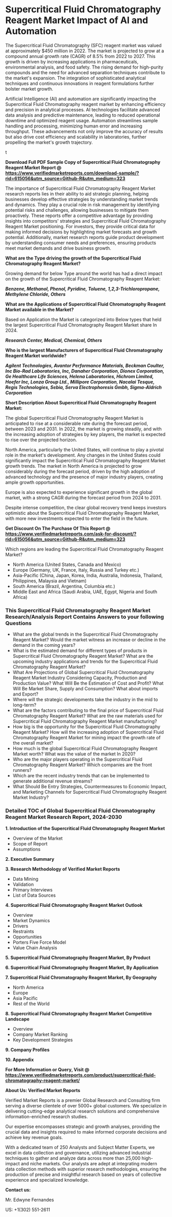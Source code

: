 <meta name="title" content="Global  Supercritical Fluid Chromatography Reagent Market Impact of AI and Automation"><meta name="description" content="  The Supercritical Fluid Chromatography (SFC) reagent market was valued at approximately $450 million in 2022. The market is projected to grow at a compound annual gr"><meta name="title" content=" Supercritical Fluid Chromatography Reagent Market Size, Share, Scope, Trends, Growth, Opportunities, Analysis, Forecast"> <h1>Supercritical Fluid Chromatography Reagent Market Impact of AI and Automation</h1> <p>The Supercritical Fluid Chromatography (SFC) reagent market was valued at approximately $450 million in 2022. The market is projected to grow at a compound annual growth rate (CAGR) of 8.5% from 2022 to 2027. This growth is driven by increasing applications in pharmaceuticals, environmental analysis, and food safety. The rising demand for high-purity compounds and the need for advanced separation techniques contribute to the market's expansion. The integration of sophisticated analytical techniques and continuous innovations in reagent formulations further bolster market growth.</p> <p>Artificial Intelligence (AI) and automation are significantly impacting the Supercritical Fluid Chromatography reagent market by enhancing efficiency and precision in analytical processes. AI technologies facilitate advanced data analysis and predictive maintenance, leading to reduced operational downtime and optimized reagent usage. Automation streamlines sample handling and processing, minimizing human error and increasing throughput. These advancements not only improve the accuracy of results but also drive cost efficiency and scalability in laboratories, further propelling the market's growth trajectory.</p> t</p><p id="" class=""><strong>Download Full PDF Sample Copy of Supercritical Fluid Chromatography Reagent Market Report @ <a href="https://www.verifiedmarketreports.com/download-sample/?rid=615056&utm_source=Github-R&utm_medium=323" target="_blank">https://www.verifiedmarketreports.com/download-sample/?rid=615056&utm_source=Github-R&utm_medium=323</a></strong></p><p>The importance of&nbsp;Supercritical Fluid Chromatography Reagent Market research reports lies in their ability to aid strategic planning, helping businesses develop effective strategies by understanding market trends and dynamics. They play a crucial role in risk management by identifying potential risks and challenges, allowing businesses to mitigate them proactively. These reports offer a competitive advantage by providing insights into competitors' strategies and Supercritical Fluid Chromatography Reagent Market positioning. For investors, they provide critical data for making informed decisions by highlighting market forecasts and growth potential. Additionally, market research reports guide product development by understanding consumer needs and preferences, ensuring products meet market demands and drive business growth.</p><p><strong>What are the&nbsp;Type driving the growth of the Supercritical Fluid Chromatography Reagent Market?</strong></p><p id="" class="">Growing demand for below Type around the world has had a direct impact on the growth of the Supercritical Fluid Chromatography Reagent Market:</p><em><strong>Benzene, Methanol, Phenol, Pyridine, Toluene, 1,2,3-Trichloropropane, Methylene Chloride, Others</strong></em></p><strong>What are the&nbsp;Applications&nbsp;of Supercritical Fluid Chromatography Reagent Market available in the Market?</strong></p><p id="" class="">Based on Application the Market is categorized into Below types that held the largest Supercritical Fluid Chromatography Reagent Market share In 2024.</p><em><strong>Research Center, Medical, Chemical, Others</strong></em></p><strong>Who is the largest Manufacturers of Supercritical Fluid Chromatography Reagent Market worldwide?</strong></p><p><em><strong>Agilent Technologies, Avantor Performance Materials, Beckman Coulter, Inc Bio-Rad Laboratories, Inc, Danaher Corporation, Dionex Corporation, Ge Healthcare Life Sciences, Helena Laboratories, Hichrom Limited, Hoefer Inc, Lonza Group Ltd., Millipore Corporation, Nacalai Tesque, Regis Technologies, Sebia, Serva Electrophoresis Gmbh, Sigma-Aldrich Corporation</strong></em></p><p id="" class=""><strong>Short Description About Supercritical Fluid Chromatography Reagent Market:</strong></p><p>The global Supercritical Fluid Chromatography Reagent Market is anticipated to rise at a considerable rate during the forecast period, between 2023 and 2031. In 2022, the market is growing steadily, and with the increasing adoption of strategies by key players, the market is expected to rise over the projected horizon.</p><p>North America, particularly the United States, will continue to play a pivotal role in the market's development. Any changes in the United States could significantly impact the Supercritical Fluid Chromatography Reagent Market growth trends. The market in North America is projected to grow considerably during the forecast period, driven by the high adoption of advanced technology and the presence of major industry players, creating ample growth opportunities.</p><p>Europe is also expected to experience significant growth in the global market, with a strong CAGR during the forecast period from 2024 to 2031.</p><p>Despite intense competition, the clear global recovery trend keeps investors optimistic about the Supercritical Fluid Chromatography Reagent Market, with more new investments expected to enter the field in the future.</p><p id="" class=""><strong>Get Discount On The Purchase Of This Report @ <a href="https://www.verifiedmarketreports.com/ask-for-discount/?rid=615056&utm_source=Github-R&utm_medium=323" target="_blank">https://www.verifiedmarketreports.com/ask-for-discount/?rid=615056&utm_source=Github-R&utm_medium=323</a></strong></p>Which regions are leading the Supercritical Fluid Chromatography Reagent Market?</p><ul><li>North America (United States, Canada and Mexico)</li><li>Europe (Germany, UK, France, Italy, Russia and Turkey etc.)</li><li>Asia-Pacific (China, Japan, Korea, India, Australia, Indonesia, Thailand, Philippines, Malaysia and Vietnam)</li><li>South America (Brazil, Argentina, Columbia etc.)</li><li>Middle East and Africa (Saudi Arabia, UAE, Egypt, Nigeria and South Africa)</li></ul><h3 id="" class="">This Supercritical Fluid Chromatography Reagent Market Research/Analysis Report Contains Answers to your following Questions</h3><ul><li>What are the global trends in the Supercritical Fluid Chromatography Reagent Market? Would the market witness an increase or decline in the demand in the coming years?</li><li>What is the estimated demand for different types of products in Supercritical Fluid Chromatography Reagent Market? What are the upcoming industry applications and trends for the Supercritical Fluid Chromatography Reagent Market?</li><li>What Are Projections of Global Supercritical Fluid Chromatography Reagent Market Industry Considering Capacity, Production and Production Value? What Will Be the Estimation of Cost and Profit? What Will Be Market Share, Supply and Consumption? What about imports and Export?</li><li>Where will the strategic developments take the industry in the mid to long-term?</li><li>What are the factors contributing to the final price of Supercritical Fluid Chromatography Reagent Market? What are the raw materials used for Supercritical Fluid Chromatography Reagent Market manufacturing?</li><li>How big is the opportunity for the Supercritical Fluid Chromatography Reagent Market? How will the increasing adoption of Supercritical Fluid Chromatography Reagent Market for mining impact the growth rate of the overall market?</li><li>How much is the global Supercritical Fluid Chromatography Reagent Market worth? What was the value of the market In 2020?</li><li>Who are the major players operating in the Supercritical Fluid Chromatography Reagent Market? Which companies are the front runners?</li><li>Which are the recent industry trends that can be implemented to generate additional revenue streams?</li><li>What Should Be Entry Strategies, Countermeasures to Economic Impact, and Marketing Channels for Supercritical Fluid Chromatography Reagent Market Industry?</li></ul><h3 id="" class="">Detailed TOC of Global Supercritical Fluid Chromatography Reagent Market Research Report, 2024-2030</h3><p id="" class=""><strong>1. Introduction of the Supercritical Fluid Chromatography Reagent Market</strong></p><ul><li>Overview of the Market</li><li>Scope of Report</li><li>Assumptions</li></ul><p id="" class=""><strong>2. Executive Summary</strong></p><p id="" class=""><strong>3. Research Methodology of Verified Market Reports</strong></p><ul><li>Data Mining</li><li>Validation</li><li>Primary Interviews</li><li>List of Data Sources</li></ul><p id="" class=""><strong>4. Supercritical Fluid Chromatography Reagent Market Outlook</strong></p><ul><li>Overview</li><li>Market Dynamics</li><li>Drivers</li><li>Restraints</li><li>Opportunities</li><li>Porters Five Force Model</li><li>Value Chain Analysis</li></ul><p id="" class=""><strong>5. Supercritical Fluid Chromatography Reagent Market, By Product</strong></p><p id="" class=""><strong>6. Supercritical Fluid Chromatography Reagent Market, By Application</strong></p><p id="" class=""><strong>7. Supercritical Fluid Chromatography Reagent Market, By Geography</strong></p><ul><li>North America</li><li>Europe</li><li>Asia Pacific</li><li>Rest of the World</li></ul><p id="" class=""><strong>8. Supercritical Fluid Chromatography Reagent Market Competitive Landscape</strong></p><ul><li>Overview</li><li>Company Market Ranking</li><li>Key Development Strategies</li></ul><p id="" class=""><strong>9. Company Profiles</strong></p><p id="" class=""><strong>10. Appendix</strong></p><p id="" class=""><strong>For More Information or Query, Visit @ <a href="https://www.verifiedmarketreports.com/product/supercritical-fluid-chromatography-reagent-market/" target="_blank">https://www.verifiedmarketreports.com/product/supercritical-fluid-chromatography-reagent-market/</a></strong></p><p id="" class=""><strong>About Us: Verified Market Reports</strong></p><p id="" class="">Verified Market Reports is a premier Global Research and Consulting firm serving a diverse clientele of over 5000+ global customers. We specialize in delivering cutting-edge analytical research solutions and comprehensive information-enriched research studies.</p><p id="" class="">Our expertise encompasses strategic and growth analyses, providing the crucial data and insights required to make informed corporate decisions and achieve key revenue goals.</p><p id="" class="">With a dedicated team of 250 Analysts and Subject Matter Experts, we excel in data collection and governance, utilizing advanced industrial techniques to gather and analyze data across more than 25,000 high-impact and niche markets. Our analysts are adept at integrating modern data collection methods with superior research methodologies, ensuring the production of precise and insightful research based on years of collective experience and specialized knowledge.</p><p id="" class=""><strong>Contact us:</strong></p><p id="" class="">Mr. Edwyne Fernandes</p><p id="" class="">US: +1(302) 551-2611</p>
